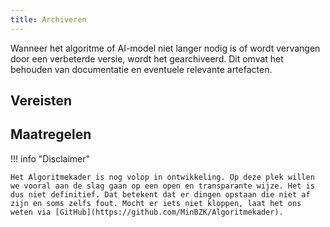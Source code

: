 ```yaml
--- 
title: Archiveren
---
```


Wanneer het algoritme of AI-model niet langer nodig is of wordt vervangen door een verbeterde versie, wordt het gearchiveerd. Dit omvat het behouden van documentatie en eventuele relevante artefacten.
 
## Vereisten

<!-- list_vereisten levenscyclus/archiveren no-rol no-levenscyclus-->

## Maatregelen

<!-- list_maatregelen levenscyclus/archiveren no-rol no-levenscyclus-->

!!! info "Disclaimer"

    Het Algoritmekader is nog volop in ontwikkeling. Op deze plek willen we vooral aan de slag gaan op een open en transparante wijze. Het is dus niet definitief. Dat betekent dat er dingen opstaan die niet af zijn en soms zelfs fout. Mocht er iets niet kloppen, laat het ons weten via [GitHub](https://github.com/MinBZK/Algoritmekader).

